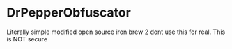 # DrPepperObfuscator
Literally simple modified open source iron brew 2 dont use this for real. This is NOT secure
